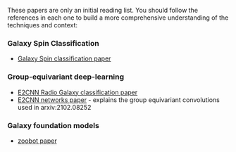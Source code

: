These papers are only an initial reading list. You should follow the references in each one to build a more comprehensive understanding of the techniques and context: 

### Galaxy Spin Classification

* [Galaxy Spin classification paper](https://ui.adsabs.harvard.edu/abs/2023ApJ...943...32J/abstract)

### Group-equivariant deep-learning

* [E2CNN Radio Galaxy classification paper](https://arxiv.org/pdf/2102.08252.pdf)
* [E2CNN networks paper](https://arxiv.org/pdf/1911.08251.pdf) - explains the group equivariant convolutions used in arxiv:2102.08252

### Galaxy foundation models

* [zoobot paper](https://arxiv.org/abs/2110.12735)

